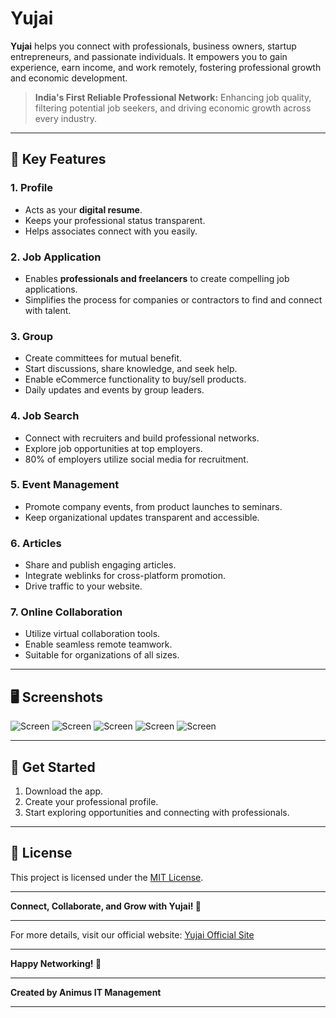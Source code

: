 # Yujai

**Yujai** helps you connect with professionals, business owners, startup entrepreneurs, and passionate individuals. It empowers you to gain experience, earn income, and work remotely, fostering professional growth and economic development.

> **India's First Reliable Professional Network:** Enhancing job quality, filtering potential job seekers, and driving economic growth across every industry.

---

## 🚀 **Key Features**

### **1. Profile**
- Acts as your **digital resume**.
- Keeps your professional status transparent.
- Helps associates connect with you easily.

### **2. Job Application**
- Enables **professionals and freelancers** to create compelling job applications.
- Simplifies the process for companies or contractors to find and connect with talent.

### **3. Group**
- Create committees for mutual benefit.
- Start discussions, share knowledge, and seek help.
- Enable eCommerce functionality to buy/sell products.
- Daily updates and events by group leaders.

### **4. Job Search**
- Connect with recruiters and build professional networks.
- Explore job opportunities at top employers.
- 80% of employers utilize social media for recruitment.

### **5. Event Management**
- Promote company events, from product launches to seminars.
- Keep organizational updates transparent and accessible.

### **6. Articles**
- Share and publish engaging articles.
- Integrate weblinks for cross-platform promotion.
- Drive traffic to your website.

### **7. Online Collaboration**
- Utilize virtual collaboration tools.
- Enable seamless remote teamwork.
- Suitable for organizations of all sizes.

---

## 🖥️ **Screenshots**
![Screen](assets/yujai-ss0.jpg)
![Screen](assets/yujai-ss1.jpg)
![Screen](assets/yujai-ss2.jpg)
![Screen](assets/yujai-ss3.jpg)
![Screen](assets/yujai-ss4.jpg)

---

## 📲 **Get Started**
1. Download the app.
2. Create your professional profile.
3. Start exploring opportunities and connecting with professionals.

---

## 📄 **License**
This project is licensed under the [MIT License](LICENSE).

---

**Connect, Collaborate, and Grow with Yujai! 🌟**

---

For more details, visit our official website: [Yujai Official Site](#)

---

**Happy Networking! 👥**

---

**Created by Animus IT Management**

---
